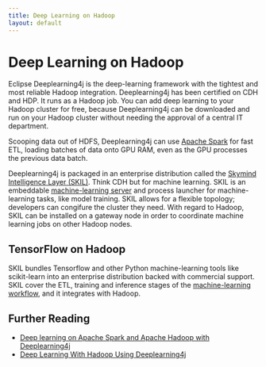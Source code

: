 ```yaml
---
title: Deep Learning on Hadoop
layout: default
---
```


# Deep Learning on Hadoop

Eclipse Deeplearning4j is the deep-learning framework with the tightest and most reliable Hadoop integration. Deeplearning4j has been certified on CDH and HDP. It runs as a Hadoop job. You can add deep learning to your Hadoop cluster for free, because Deeplearning4j can be downloaded and run on your Hadoop cluster without needing the approval of a central IT department. 

Scooping data out of HDFS, Deeplearning4j can use [Apache Spark](./spark) for fast ETL, loading batches of data onto GPU RAM, even as the GPU processes the previous data batch. 

Deeplearning4j is packaged in an enterprise distribution called the [Skymind Intelligence Layer (SKIL)](https://docs.skymind.ai/docs). Think CDH but for machine learning. SKIL is an embeddable [machine-learning server](./machine-learning-server) and process launcher for machine-learning tasks, like model training. SKIL allows for a flexible topology; developers can congifure the cluster they need. With regard to Hadoop, SKIL can be installed on a gateway node in order to coordinate machine learning jobs on other Hadoop nodes. 

## TensorFlow on Hadoop

SKIL bundles Tensorflow and other Python machine-learning tools like scikit-learn into an enterprise distribution backed with commercial support. SKIL cover the ETL, training and inference stages of the [machine-learning workflow](machine-learning-workflow), and it integrates with Hadoop.

## Further Reading

* [Deep learning on Apache Spark and Apache Hadoop with Deeplearning4j](https://blog.cloudera.com/blog/2017/06/deep-learning-on-apache-spark-and-hadoop-with-deeplearning4j/)
* [Deep Learning With Hadoop Using Deeplearning4j](https://www.amazon.com/Deep-Learning-Hadoop-Dipayan-Dev/dp/1787124762)
